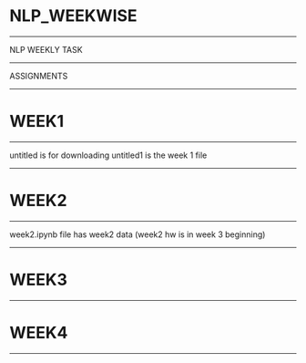 # NLP_WEEKWISE
_________________
NLP WEEKLY TASK
_______________
ASSIGNMENTS
___________

# WEEK1
_____
untitled is for downloading
untitled1 is the week 1 file
_____
# WEEK2
_____
week2.ipynb file has week2 data (week2 hw is in week 3 beginning)
______
# WEEK3
_____

# WEEK4
_____
